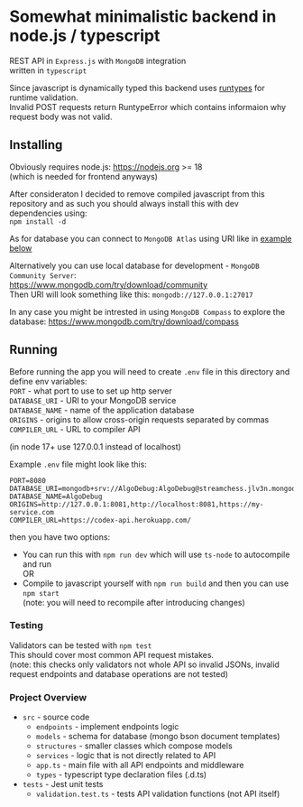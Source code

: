 # Somewhat minimalistic backend in node.js / typescript

REST API in `Express.js` with `MongoDB` integration  
written in `typescript`

Since javascript is dynamically typed this backend uses [runtypes](https://www.npmjs.com/package/runtypes) for runtime validation.  
Invalid POST requests return RuntypeError which contains informaion why request body was not valid.

## Installing

Obviously requires node.js: <https://nodejs.org> >= 18  
(which is needed for frontend anyways)

After consideraton I decided to remove compiled javascript from this repository and as such you should always install this with dev dependencies using:  
`npm install -d`

As for database you can connect to `MongoDB Atlas` using URI like in [example below](./README.md#L37)

Alternatively you can use local database for development - `MongoDB Community Server`:  
<https://www.mongodb.com/try/download/community>  
Then URI will look something like this: `mongodb://127.0.0.1:27017`

In any case you might be intrested in using `MongoDB Compass` to explore the database:
<https://www.mongodb.com/try/download/compass>

## Running

Before running the app you will need to create `.env` file in this directory and define env variables:  
`PORT` - what port to use to set up http server  
`DATABASE_URI` - URI to your MongoDB service  
`DATABASE_NAME` - name of the application database  
`ORIGINS` - origins to allow cross-origin requests separated by commas  
`COMPILER_URL` - URL to compiler API

(in node 17+ use 127.0.0.1 instead of localhost)

Example `.env` file might look like this:

```env
PORT=8080
DATABASE_URI=mongodb+srv://AlgoDebug:AlgoDebug@streamchess.jlv3n.mongodb.net/
DATABASE_NAME=AlgoDebug
ORIGINS=http://127.0.0.1:8081,http://localhost:8081,https://my-service.com
COMPILER_URL=https://codex-api.herokuapp.com/
```

then you have two options:

- You can run this with `npm run dev` which  will use `ts-node` to autocompile and run  
OR
- Compile to javascript yourself with `npm run build` and then you can use `npm start`  
(note: you will need to recompile after introducing changes)

### Testing

Validators can be tested with `npm test`  
This should cover most common API request mistakes.  
(note: this checks only validators not whole API so invalid JSONs, invalid request endpoints and database operations are not tested)

### Project Overview

- `src` - source code
  - `endpoints` - implement endpoints logic
  - `models` - schema for database (mongo bson document templates)
  - `structures` - smaller classes which compose models
  - `services` - logic that is not directly related to API
  - `app.ts` - main file with all API endpoints and middleware
  - `types` - typescript type declaration files (.d.ts)
- `tests` - Jest unit tests
  - `validation.test.ts` - tests API validation functions (not API itself)
